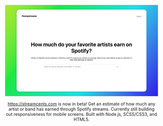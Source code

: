<div align="center">
<img src="https://github.com/Jeith/streamcents/blob/master/public/assets/hero-thumbnail.png?raw=true" alt="Screenshot of the front page of Pennystreams" align="center">
</div>
<br />

<div align="center">
<a href="https://streamcents.com">https://streamcents.com</a> is now in beta! Get an estimate of how much any artist or band has earned through Spotify streams. Currently still building out responsiveness for mobile screens. Built with Node.js, SCSS/CSS3, and HTML5.
</div>
<br />
